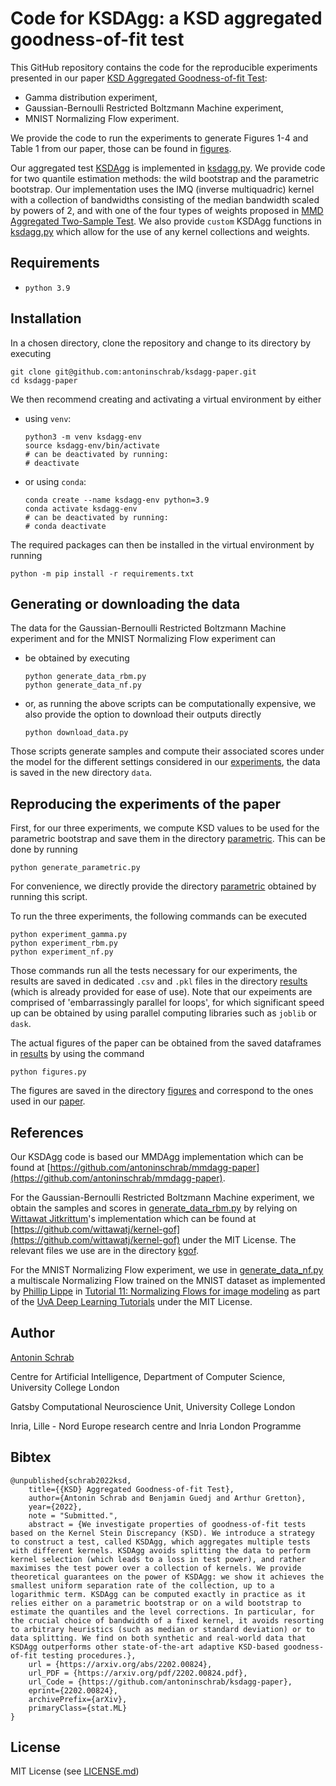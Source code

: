 # Code for KSDAgg: a KSD aggregated goodness-of-fit test

This GitHub repository contains the code for the reproducible experiments presented in our paper 
[KSD Aggregated Goodness-of-fit Test](https://arxiv.org/pdf/2202.00824.pdf):
- Gamma distribution experiment,
- Gaussian-Bernoulli Restricted Boltzmann Machine experiment,
- MNIST Normalizing Flow experiment.

We provide the code to run the experiments to generate Figures 1-4 and Table 1 from our paper, 
those can be found in [figures](figures). 

Our aggregated test [KSDAgg](https://arxiv.org/pdf/2202.00824.pdf#page=4) is implemented in [ksdagg.py](ksdagg.py).
We provide code for two quantile estimation methods: the wild bootstrap and the parametric bootstrap.
Our implementation uses the IMQ (inverse multiquadric) kernel with a collection of bandwidths consisting of 
the median bandwidth scaled by powers of 2, and with one of the four types of weights proposed in 
[MMD Aggregated Two-Sample Test](https://arxiv.org/pdf/2110.15073.pdf#page=22).
We also provide `custom` KSDAgg functions in [ksdagg.py](ksdagg.py) which allow for the use of any kernel collections and weights.

## Requirements
- `python 3.9`

## Installation

In a chosen directory, clone the repository and change to its directory by executing 
```
git clone git@github.com:antoninschrab/ksdagg-paper.git
cd ksdagg-paper
```
We then recommend creating and activating a virtual environment by either 
- using `venv`:
  ```
  python3 -m venv ksdagg-env
  source ksdagg-env/bin/activate
  # can be deactivated by running:
  # deactivate
  ```
- or using `conda`:
  ```
  conda create --name ksdagg-env python=3.9
  conda activate ksdagg-env
  # can be deactivated by running:
  # conda deactivate
  ```
The required packages can then be installed in the virtual environment by running
```
python -m pip install -r requirements.txt
```
## Generating or downloading the data 

The data for the Gaussian-Bernoulli Restricted Boltzmann Machine experiment
and for the MNIST Normalizing Flow experiment can
- be obtained by executing
  ```
  python generate_data_rbm.py
  python generate_data_nf.py
  ```
- or, as running the above scripts can be computationally expensive, we also provide the option to download their outputs directly
  ```
  python download_data.py
  ```
Those scripts generate samples and compute their associated scores under the model for the different settings considered in our [experiments](https://arxiv.org/pdf/2202.00824.pdf#page=7), the data is saved in the new directory `data`.

## Reproducing the experiments of the paper

First, for our three experiments, we compute KSD values to be used for the parametric bootstrap and save them in the directory [parametric](parametric). 
This can be done by running
```
python generate_parametric.py
```
For convenience, we directly provide the directory [parametric](parametric) obtained by running this script.

To run the three experiments, the following commands can be executed
```
python experiment_gamma.py 
python experiment_rbm.py 
python experiment_nf.py 
```
Those commands run all the tests necessary for our experiments, the results are saved in dedicated `.csv` and `.pkl` files in the directory [results](results) (which is already provided for ease of use).
Note that our expeiments are comprised of 'embarrassingly parallel for loops', for which significant speed up can be obtained by using 
parallel computing libraries such as `joblib` or `dask`.

The actual figures of the paper can be obtained from the saved dataframes in [results](results) by using the command 
```
python figures.py  
```
The figures are saved in the directory [figures](figures) and correspond to the ones used in our [paper](https://arxiv.org/pdf/2202.00824.pdf).

## References

Our KSDAgg code is based our MMDAgg implementation which can be found at [https://github.com/antoninschrab/mmdagg-paper](https://github.com/antoninschrab/mmdagg-paper).

For the Gaussian-Bernoulli Restricted Boltzmann Machine experiment, we obtain the samples and scores in [generate_data_rbm.py](generate_data_rbm.py) by relying on [Wittawat Jitkrittum](https://github.com/wittawatj)'s implementation which can be found at [https://github.com/wittawatj/kernel-gof](https://github.com/wittawatj/kernel-gof) under the MIT License. The relevant files we use are in the directory [kgof](kgof).

For the MNIST Normalizing Flow experiment, we use in [generate_data_nf.py](generate_data_nf.py) a multiscale Normalizing Flow trained on the MNIST dataset as implemented by [Phillip Lippe](https://github.com/phlippe) in [Tutorial 11: Normalizing Flows for image modeling](https://uvadlc-notebooks.readthedocs.io/en/latest/tutorial_notebooks/tutorial11/NF_image_modeling.html)
as part of the [UvA Deep Learning Tutorials](https://uvadlc-notebooks.readthedocs.io/en/latest/index.html)
under the MIT License.

## Author

[Antonin Schrab](https://antoninschrab.github.io)

Centre for Artificial Intelligence, Department of Computer Science, University College London

Gatsby Computational Neuroscience Unit, University College London

Inria, Lille - Nord Europe research centre and Inria London Programme

## Bibtex

```
@unpublished{schrab2022ksd,
    title={{KSD} Aggregated Goodness-of-fit Test},
    author={Antonin Schrab and Benjamin Guedj and Arthur Gretton},
    year={2022},
    note = "Submitted.",
    abstract = {We investigate properties of goodness-of-fit tests based on the Kernel Stein Discrepancy (KSD). We introduce a strategy to construct a test, called KSDAgg, which aggregates multiple tests with different kernels. KSDAgg avoids splitting the data to perform kernel selection (which leads to a loss in test power), and rather maximises the test power over a collection of kernels. We provide theoretical guarantees on the power of KSDAgg: we show it achieves the smallest uniform separation rate of the collection, up to a logarithmic term. KSDAgg can be computed exactly in practice as it relies either on a parametric bootstrap or on a wild bootstrap to estimate the quantiles and the level corrections. In particular, for the crucial choice of bandwidth of a fixed kernel, it avoids resorting to arbitrary heuristics (such as median or standard deviation) or to data splitting. We find on both synthetic and real-world data that KSDAgg outperforms other state-of-the-art adaptive KSD-based goodness-of-fit testing procedures.},
    url = {https://arxiv.org/abs/2202.00824},
    url_PDF = {https://arxiv.org/pdf/2202.00824.pdf},
    url_Code = {https://github.com/antoninschrab/ksdagg-paper},
    eprint={2202.00824},
    archivePrefix={arXiv},
    primaryClass={stat.ML}
}
```

## License

MIT License (see [LICENSE.md](LICENSE.md))
